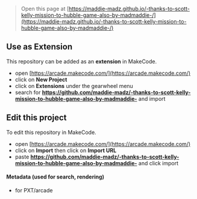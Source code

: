  


> Open this page at [https://maddie-madz.github.io/-thanks-to-scott-kelly-mission-to-hubble-game-also-by-madmaddie-/](https://maddie-madz.github.io/-thanks-to-scott-kelly-mission-to-hubble-game-also-by-madmaddie-/)

## Use as Extension

This repository can be added as an **extension** in MakeCode.

* open [https://arcade.makecode.com/](https://arcade.makecode.com/)
* click on **New Project**
* click on **Extensions** under the gearwheel menu
* search for **https://github.com/maddie-madz/-thanks-to-scott-kelly-mission-to-hubble-game-also-by-madmaddie-** and import

## Edit this project

To edit this repository in MakeCode.

* open [https://arcade.makecode.com/](https://arcade.makecode.com/)
* click on **Import** then click on **Import URL**
* paste **https://github.com/maddie-madz/-thanks-to-scott-kelly-mission-to-hubble-game-also-by-madmaddie-** and click import

#### Metadata (used for search, rendering)

* for PXT/arcade
<script src="https://makecode.com/gh-pages-embed.js"></script><script>makeCodeRender("{{ site.makecode.home_url }}", "{{ site.github.owner_name }}/{{ site.github.repository_name }}");</script>
